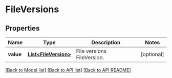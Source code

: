 
# FileVersions
## Properties
Name | Type | Description | Notes
------------ | ------------- | ------------- | -------------
**value** | [**List&lt;FileVersion&gt;**](FileVersion.md) | File versions FileVersion. |  [optional]




[[Back to Model list]](README.md#documentation-for-models) [[Back to API list]](README.md#documentation-for-api-endpoints) [[Back to API README]](README.md)

